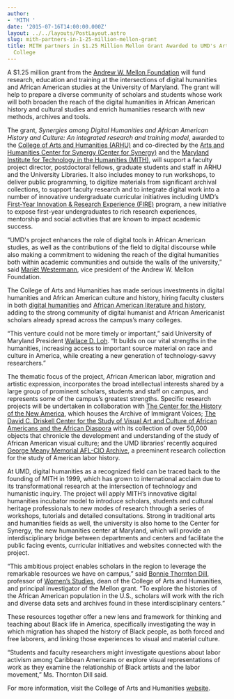 ```yaml
---
author:
- 'MITH '
date: '2015-07-16T14:00:00.000Z'
layout: ../../layouts/PostLayout.astro
slug: mith-partners-in-1-25-million-mellon-grant
title: MITH partners in $1.25 Million Mellon Grant Awarded to UMD's Arts and Humanities
  College
---
```


A \$1.25 million grant from the [Andrew W. Mellon Foundation](https://mellon.org/) will fund research, education and training at the intersections of digital humanities and African American studies at the University of Maryland. The grant will help to prepare a diverse community of scholars and students whose work will both broaden the reach of the digital humanities in African American history and cultural studies and enrich humanities research with new methods, archives and tools.

The grant, _Synergies among Digital Humanities and African American History and Culture: An integrated research and training model_, awarded to the [College of Arts and Humanities (ARHU)](https://www.arhu.umd.edu/) and co-directed by the [Arts and Humanities Center for Synergy (Center for Synergy)](http://arhusynergy.umd.edu/) and the [Maryland Institute for Technology in the Humanities (MITH)](http://mith.umd.edu/), will support a faculty project director, postdoctoral fellows, graduate students and staff in ARHU and the University Libraries. It also includes money to run workshops, to deliver public programming, to digitize materials from significant archival collections, to support faculty research and to integrate digital work into a number of innovative undergraduate curricular initiatives including UMD’s [First-Year Innovation & Research Experience (FIRE)](http://fire.umd.edu/) program, a new initiative to expose first-year undergraduates to rich research experiences, mentorship and social activities that are known to impact academic success.

“UMD's project enhances the role of digital tools in African American studies, as well as the contributions of the field to digital discourse while also making a commitment to widening the reach of the digital humanities both within academic communities and outside the walls of the university,” said [Mariët Westermann](https://mellon.org/about/staff/mariet-westermann/), vice president of the Andrew W. Mellon Foundation.

The College of Arts and Humanities has made serious investments in digital humanities and African American culture and history, hiring faculty clusters in both [digital humanities](https://www.arhu.umd.edu/news/spotlight-2010-2011-new-faculty-appointments) and [African American literature and history](https://www.arhu.umd.edu/news/2014-15-new-faculty-appointments), adding to the strong community of digital humanist and African Americanist scholars already spread across the campus’s many colleges.

“This venture could not be more timely or important,” said University of Maryland President [Wallace D. Loh](http://www.president.umd.edu/). “It builds on our vital strengths in the humanities, increasing access to important source material on race and culture in America, while creating a new generation of technology-savvy researchers.”

The thematic focus of the project, African American labor, migration and artistic expression, incorporates the broad intellectual interests shared by a large group of prominent scholars, students and staff on campus, and represents some of the campus’s greatest strengths. Specific research projects will be undertaken in collaboration with [The Center for the History of the New America](http://newamerica.umd.edu/), which houses the Archive of Immigrant Voices; [The David C. Driskell Center for the Study of Visual Art and Culture of African Americans and the African Diaspora](http://www.driskellcenter.umd.edu/) with its collection of over 50,000 objects that chronicle the development and understanding of the study of African American visual culture; and the UMD libraries’ recently acquired [George Meany Memorial AFL-CIO Archive](http://www.lib.umd.edu/special/collections/afl-cio), a preeminent research collection for the study of American labor history.

At UMD, digital humanities as a recognized field can be traced back to the founding of MITH in 1999, which has grown to international acclaim due to its transformational research at the intersection of technology and humanistic inquiry. The project will apply MITH’s innovative digital humanities incubator model to introduce scholars, students and cultural heritage professionals to new modes of research through a series of workshops, tutorials and detailed consultations. Strong in traditional arts and humanities fields as well, the university is also home to the Center for Synergy, the new humanities center at Maryland, which will provide an interdisciplinary bridge between departments and centers and facilitate the public facing events, curricular initiatives and websites connected with the project.

“This ambitious project enables scholars in the region to leverage the remarkable resources we have on campus,” said [Bonnie Thornton Dill](https://www.umdrightnow.umd.edu/expert/bonnie-thornton-dill), professor of [Women’s Studies](http://wmst.umd.edu/), dean of the College of Arts and Humanities, and principal investigator of the Mellon grant. “To explore the histories of the African American population in the U.S., scholars will work with the rich and diverse data sets and archives found in these interdisciplinary centers.”

These resources together offer a new lens and framework for thinking and teaching about Black life in America, specifically investigating the way in which migration has shaped the history of Black people, as both forced and free laborers, and linking those experiences to visual and material culture.

“Students and faculty researchers might investigate questions about labor activism among Caribbean Americans or explore visual representations of work as they examine the relationship of Black artists and the labor movement,” Ms. Thornton Dill said.

For more information, visit the College of Arts and Humanities [website](https://www.arhu.umd.edu/news/125-million-mellon-grant-awarded-umd%E2%80%99s-arts-and-humanities-college).